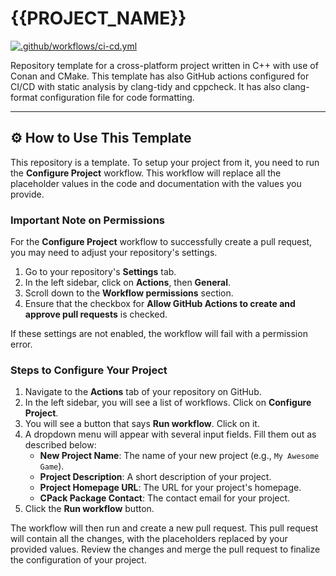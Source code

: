 # {{PROJECT_NAME}}
[![.github/workflows/ci-cd.yml]({{PROJECT_REPOSITORY_URL}}/actions/workflows/ci-cd.yml/badge.svg)]({{PROJECT_REPOSITORY_URL}}/actions/workflows/ci-cd.yml)

Repository template for a cross-platform project written in C++ with use of Conan and CMake. This template has also GitHub actions configured for CI/CD with static analysis by clang-tidy and cppcheck. It has also clang-format configuration file for code formatting.

---

## ⚙️ How to Use This Template

This repository is a template. To setup your project from it, you need to run the **Configure Project** workflow. This workflow will replace all the placeholder values in the code and documentation with the values you provide.

### Important Note on Permissions

For the **Configure Project** workflow to successfully create a pull request, you may need to adjust your repository's settings.

1.  Go to your repository's **Settings** tab.
2.  In the left sidebar, click on **Actions**, then **General**.
3.  Scroll down to the **Workflow permissions** section.
4.  Ensure that the checkbox for **Allow GitHub Actions to create and approve pull requests** is checked.

If these settings are not enabled, the workflow will fail with a permission error.

### Steps to Configure Your Project

1.  Navigate to the **Actions** tab of your repository on GitHub.
2.  In the left sidebar, you will see a list of workflows. Click on **Configure Project**.
3.  You will see a button that says **Run workflow**. Click on it.
4.  A dropdown menu will appear with several input fields. Fill them out as described below:
    *   **New Project Name**: The name of your new project (e.g., `My Awesome Game`).
    *   **Project Description**: A short description of your project.
    *   **Project Homepage URL**: The URL for your project's homepage.
    *   **CPack Package Contact**: The contact email for your project.
5.  Click the **Run workflow** button.

The workflow will then run and create a new pull request. This pull request will contain all the changes, with the placeholders replaced by your provided values. Review the changes and merge the pull request to finalize the configuration of your project.